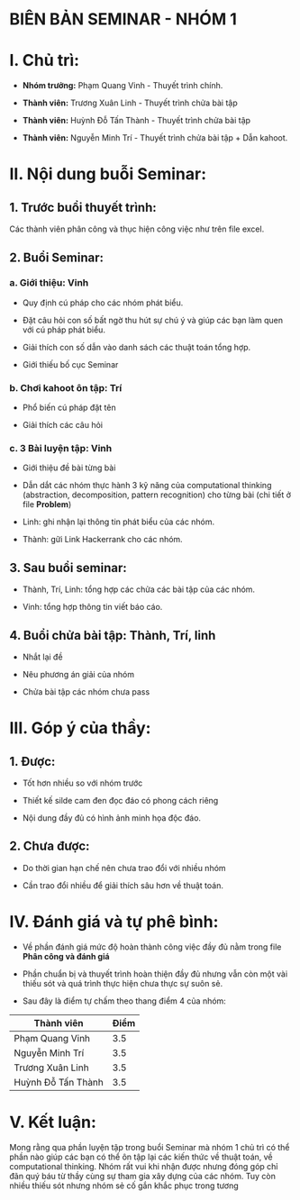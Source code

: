 # **BIÊN BẢN SEMINAR - NHÓM 1**
# **I. Chủ trì:**
* **Nhóm trưởng:** Phạm Quang Vinh    - Thuyết trình chính.

* **Thành viên:**  Trương Xuân Linh   - Thuyết trình chửa bài tập

* **Thành viên:**  Huỳnh Đỗ Tấn Thành - Thuyết trình chửa bài tập

* **Thành viên:**  Nguyễn Minh Trí    - Thuyết trình chửa bài tập + Dẫn kahoot.

# **II. Nội dung buỗi Seminar:**
## **1. Trước buổi thuyết trình:**

Các thành viên phân công và thục hiện công việc như trên file excel.

## **2. Buổi Seminar:**

### **a. Giới thiệu: Vinh**

- Quy định cú pháp cho các nhóm phát biểu.

- Đặt câu hỏi con số bất ngờ thu hút sự chú ý và giúp các bạn làm quen với cú pháp phát biểu.

- Giải thích con số dẫn vào danh sách các thuật toán tổng hợp.

- Giới thiếu bố cục Seminar

### **b. Chơi kahoot ôn tập: Trí**

- Phổ biến cú pháp đặt tên

- Giải thích các câu hỏi

### **c. 3 Bài luyện tập: Vinh**

- Giới thiệu đề bài từng bài 

- Dẫn dắt các nhóm thực hành 3 kỹ năng của computational thinking (abstraction, decomposition, pattern recognition) cho từng bài (chi tiết ở file **Problem**)

- Linh: ghi nhận lại thông tin phát biểu của các nhóm.

- Thành: gữi Link Hackerrank cho các nhóm.

## **3. Sau buổi seminar:**

- Thành, Trí, Linh: tổng hợp các chửa các bài tập của các nhóm.

- Vinh: tổng hợp thông tin viết báo cáo.

## **4. Buổi chửa bài tập: Thành, Trí, linh**

- Nhắt lại đề 

- Nêu phương án giải của nhóm 

- Chửa bài tập các nhóm chưa pass 

# **III. Góp ý của thầy:**
## **1. Được:**

- Tốt hơn nhiều so với nhóm trước

- Thiết kế silde cam đen đọc đáo có phong cách riêng

- Nội dung đầy đủ có hình ảnh minh họa độc đáo.

## **2. Chưa được:**

- Do thời gian hạn chế nên chưa trao đổi với nhiều nhóm 

- Cần trao đổi nhiều để giải thích sâu hơn về thuật toán.

# **IV. Đánh giá và tự phê bình:**

- Về phần đánh giá mức độ hoàn thành công việc đầy đủ nằm trong file **Phân công và đánh giá**

- Phần chuẩn bị và thuyết trình hoàn thiện đầy đủ nhưng vẫn còn một vài thiếu sót và quá trình thực hiện chưa thực sự suôn sẻ.

- Sau đây là điểm tự chấm theo thang điểm 4 của nhóm:

| Thành viên | Điểm |
|------------|------|
|Phạm Quang Vinh| 3.5 |
|Nguyễn Minh Trí| 3.5 |
|Trương Xuân Linh| 3.5|
|Huỳnh Đỗ Tấn Thành| 3.5|

# **V. Kết luận:**

Mong rằng qua phần luyện tập trong buổi Seminar mà nhóm 1 chủ trì có thể phần nào giúp các bạn có thể ôn tập lại các kiến thức về thuật toán, về computational thinking.
Nhóm rất vui khi nhận được nhưng đóng góp chỉ đãn quý báu từ thầy cùng sự tham gia xây dựng của các nhóm.
Tuy còn nhiều thiếu sót nhưng nhóm sẻ cố gắn khắc phục trong tương 
